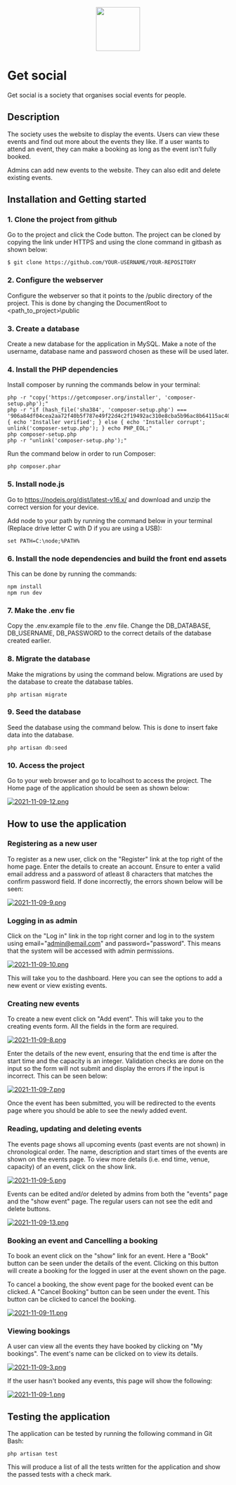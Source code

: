 <p align="center"><img src="https://i.postimg.cc/hvw84hJQ/GET-SOCIAL.png" width="100"></p>

# Get social

Get social is a society that organises social events for people.

## Description

The society uses the website to display the events. Users can view these events and find out more about the events they like. If a user wants to attend an event, they can make a booking as long as the event isn't fully booked.

Admins can add new events to the website. They can also edit and delete existing events.

## Installation and Getting started

### 1. Clone the project from github

Go to the project and click the Code button. The project can be cloned by copying the link under HTTPS and using the clone command in gitbash as shown below:
````
$ git clone https://github.com/YOUR-USERNAME/YOUR-REPOSITORY
````
### 2. Configure the webserver

Configure the webserver so that it points to the /public directory of the project. This is done by changing the DocumentRoot to <path_to_project>\public

### 3. Create a database

Create a new database for the application in MySQL. Make a note of the username, database name and password chosen as these will be used later.

### 4. Install the PHP dependencies

Install composer by running the commands below in your terminal:

````
php -r "copy('https://getcomposer.org/installer', 'composer-setup.php');"
php -r "if (hash_file('sha384', 'composer-setup.php') === '906a84df04cea2aa72f40b5f787e49f22d4c2f19492ac310e8cba5b96ac8b64115ac402c8cd292b8a03482574915d1a8') { echo 'Installer verified'; } else { echo 'Installer corrupt'; unlink('composer-setup.php'); } echo PHP_EOL;"
php composer-setup.php
php -r "unlink('composer-setup.php');"
````
Run the command below in order to run Composer:
````
php composer.phar
````

### 5. Install node.js

Go to https://nodejs.org/dist/latest-v16.x/ and download and unzip the correct version for your device.

Add node to your path by running the command below in your terminal (Replace drive letter C with D if you are using a USB):

````
set PATH=C:\node;%PATH%
````

### 6. Install the node dependencies and build the front end assets

This can be done by running the commands:
````
npm install
npm run dev
````

### 7. Make the .env fie

Copy the .env.example file to the .env file. Change the DB_DATABASE, DB_USERNAME, DB_PASSWORD to the correct details of the database created earlier.

### 8. Migrate the database

Make the migrations by using the command below. Migrations are used by the database to create the database tables. 

````
php artisan migrate
````

### 9. Seed the database

Seed the database using the command below. This is done to insert fake data into the database.

````
php artisan db:seed
````

### 10. Access the project

Go to your web browser and go to localhost to access the project. The Home page of the application should be seen as shown below:

[![2021-11-09-12.png](https://i.postimg.cc/YSsRpDYn/2021-11-09-12.png)](https://postimg.cc/CZbk7Nvk)

## How to use the application

### Registering as a new user

To register as a new user, click on the "Register" link at the top right of the home page. Enter the details to create an account. Ensure to enter a valid email address and a password of atleast 8 characters that matches the confirm password field. If done incorrectly, the errors shown below will be seen:

[![2021-11-09-9.png](https://i.postimg.cc/xTvzspCr/2021-11-09-9.png)](https://postimg.cc/w7BMMVLF)

### Logging in as admin

Click on the "Log in" link in the top right corner and log in to the system using email="admin@email.com" and password="password". This means that the system will be accessed with admin permissions. 

[![2021-11-09-10.png](https://i.postimg.cc/k5p6VkjS/2021-11-09-10.png)](https://postimg.cc/mc72J6WZ)

This will take you to the dashboard. Here you can see the options to add a new event or view existing events.

### Creating new events

To create a new event click on "Add event". This will take you to the creating events form. All the fields in the form are required. 

[![2021-11-09-8.png](https://i.postimg.cc/6QjRr7Qy/2021-11-09-8.png)](https://postimg.cc/JyXGmzZL)

Enter the details of the new event, ensuring that the end time is after the start time and the capacity is an integer. Validation checks are done on the input so the form will not submit and display the errors if the input is incorrect. This can be seen below:

[![2021-11-09-7.png](https://i.postimg.cc/02DpT2VB/2021-11-09-7.png)](https://postimg.cc/CzMBDYTG)

Once the event has been submitted, you will be redirected to the events page where you should be able to see the newly added event.

### Reading, updating and deleting events

The events page shows all upcoming events (past events are not shown) in chronological order. The name, description and start times of the events are shown on the events page. To view more details (i.e. end time, venue, capacity) of an event, click on the show link. 

[![2021-11-09-5.png](https://i.postimg.cc/SxYGNfQD/2021-11-09-5.png)](https://postimg.cc/WdjZ5rkk)

Events can be edited and/or deleted by admins from both the "events" page and the "show event" page. The regular users can not see the edit and delete buttons.

[![2021-11-09-13.png](https://i.postimg.cc/8z3fc2X6/2021-11-09-13.png)](https://postimg.cc/v4rZSNsY)

### Booking an event and Cancelling a booking

To book an event click on the "show" link for an event. Here a "Book" button can be seen under the details of the event. Clicking on this button will create a booking for the logged in user at the event shown on the page.

To cancel a booking, the show event page for the booked event can be clicked. A "Cancel Booking" button can be seen under the event. This button can be clicked to cancel the booking.

[![2021-11-09-11.png](https://i.postimg.cc/V6ghBWCX/2021-11-09-11.png)](https://postimg.cc/ZB9jJ3jq)

### Viewing bookings

A user can view all the events they have booked by clicking on "My bookings". The event's name can be clicked on to view its details.

[![2021-11-09-3.png](https://i.postimg.cc/yNkCN5g2/2021-11-09-3.png)](https://postimg.cc/Ff5BWTxx)

If the user hasn't booked any events, this page will show the following:

[![2021-11-09-1.png](https://i.postimg.cc/L59LMzh4/2021-11-09-1.png)](https://postimg.cc/zbQVCHn4)

## Testing the application

The application can be tested by running the following command in Git Bash:

````
php artisan test
````

This will produce a list of all the tests written for the application and show the passed tests with a check mark.
